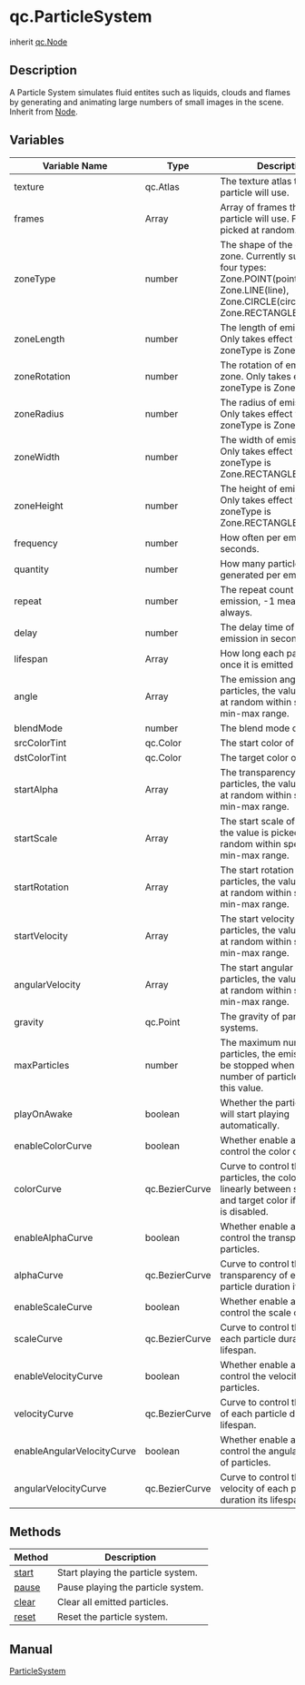 # qc.ParticleSystem
inherit [qc.Node](../../gameobject/CNode.md)

## Description
A Particle System simulates fluid entites such as liquids, clouds and flames by generating and animating large numbers of small images in the scene. Inherit from [Node](../../gameobject/CNode.md).

## Variables
| Variable Name | Type | Description |
| ------------- |-------------| -------------|
| texture | qc.Atlas | The texture atlas that the particle will use. |
| frames | Array | Array of frames that the particle will use. Frame is picked at random.  |
| zoneType | number | The shape of the emission zone. Currently supports four types: Zone.POINT(point), Zone.LINE(line), Zone.CIRCLE(circle) and Zone.RECTANGLE(rectangle)  |
| zoneLength | number | The length of emission zone. Only takes effect when zoneType is Zone.LINE. |
| zoneRotation | number | The rotation of emission zone. Only takes effect when zoneType is Zone.LINE. |
| zoneRadius | number | The radius of emission zone. Only takes effect when zoneType is Zone.CIRCLE. |
| zoneWidth | number | The width of emission zone. Only takes effect when zoneType is Zone.RECTANGLE. |
| zoneHeight | number | The height of emission zone. Only takes effect when zoneType is Zone.RECTANGLE.  |
| frequency | number |  How often per emission, in seconds. |
| quantity | number | How many particles will be generated per emission. |
| repeat | number | The repeat count of emission, -1 means loop always. |
| delay | number | The delay time of the first emission in seconds. |
| lifespan | Array | How long each particle lives once it is emitted in seconds. |
| angle | Array | The emission angle of particles, the value is picked at random within specified min-max range. |
| blendMode | number | The blend mode of particle. |
| srcColorTint | qc.Color | The start color of particle. |
| dstColorTint | qc.Color | The target color of particle. |
| startAlpha | Array | The transparency of particles, the value is picked at random within specified min-max range. |
| startScale | Array |  The start scale of particles, the value is picked at random within specified min-max range. |
| startRotation | Array | The start rotation of particles, the value is picked at random within specified min-max range. |
| startVelocity | Array | The start velocity of particles, the value is picked at random within specified min-max range. |
| angularVelocity | Array | The start angular velocity of particles, the value is picked at random within specified min-max range. |
| gravity | qc.Point | The gravity of particle systems. |
| maxParticles | number | The maximum number of particles, the emission will be stopped when the number of particles exceeds this value. |
| playOnAwake | boolean | Whether the particle system will start playing automatically. |
| enableColorCurve | boolean | Whether enable a curve to control the color of particles. |
| colorCurve | qc.BezierCurve | Curve to control the color of particles, the color will vary linearly between start color and target color if the curve is disabled. |
| enableAlphaCurve | boolean | Whether enable a curve to control the transparency of particles. |
| alphaCurve | qc.BezierCurve | Curve to control the transparency of each particle duration its lifespan.. |
| enableScaleCurve | boolean | Whether enable a curve to control the scale of particles. |
| scaleCurve | qc.BezierCurve | Curve to control the scale of each particle duration its lifespan. |
| enableVelocityCurve | boolean | Whether enable a curve to control the velocity of particles. |
| velocityCurve | qc.BezierCurve | Curve to control the velocity of each particle duration its lifespan. |
| enableAngularVelocityCurve | boolean | Whether enable a curve to control the angular velocity of particles. |
| angularVelocityCurve | qc.BezierCurve | Curve to control the angular velocity of each particle duration its lifespan. |

## Methods
| Method | Description |
| ------------- |-------------|
| [start](methods/start.md) | Start playing the particle system. |
| [pause](methods/pause.md) | Pause playing the particle system. |
| [clear](methods/clear.md) | Clear all emitted particles. |
| [reset](methods/reset.md) | Reset the particle system. |

## Manual
[ParticleSystem](http://docs.zuoyouxi.com/manual/Plugin/ParticleSystem.html)